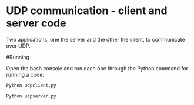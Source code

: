# UDP communication - client and server code

Two applications, one the server and the other the client, to communicate over UDP.

#Running

Open the bash console and run each one through the Python command for running a code:
```bash
Python udpclient.py
```

```bash
Python udpserver.py
```

